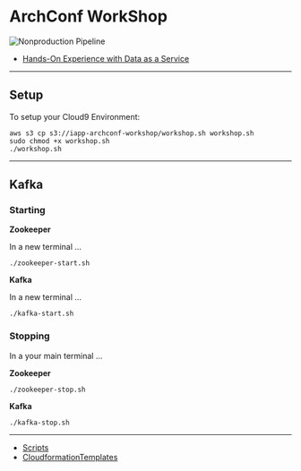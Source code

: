 # ArchConf WorkShop
![Nonproduction Pipeline](https://github.com/dsietziapp/ArchConf/workflows/Nonproduction%20Pipeline/badge.svg)

+ [Hands-On Experience with Data as a Service](https://archconf.com/session?id=47149)

---

## Setup

To setup your Cloud9 Environment:

```unix
aws s3 cp s3://iapp-archconf-workshop/workshop.sh workshop.sh
sudo chmod +x workshop.sh
./workshop.sh
```

---

## Kafka

### Starting

__Zookeeper__

In a new terminal ...
```unix
./zookeeper-start.sh
```

__Kafka__

In a new terminal ...
```unix
./kafka-start.sh
```

### Stopping
In a your main terminal ...

__Zookeeper__

```unix
./zookeeper-stop.sh
```

__Kafka__
```unix
./kafka-stop.sh
```

---

+ [Scripts](./scripts/README.md)
+ [CloudformationTemplates](./cloudformation/README.md)